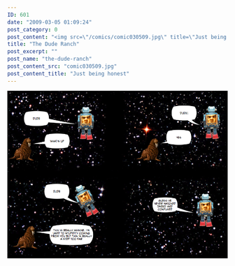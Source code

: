```yaml
---
ID: 601
date: "2009-03-05 01:09:24"
post_category: 0
post_content: "<img src=\"/comics/comic030509.jpg\" title=\"Just being honest\" />"
title: "The Dude Ranch"
post_excerpt: ""
post_name: "the-dude-ranch"
post_content_src: "comic030509.jpg"
post_content_title: "Just being honest"
---
```



[![Just being honest](/comics-hi-res/comic030509.jpg)](/comics-hi-res/comic030509.jpg "Just being honest")
